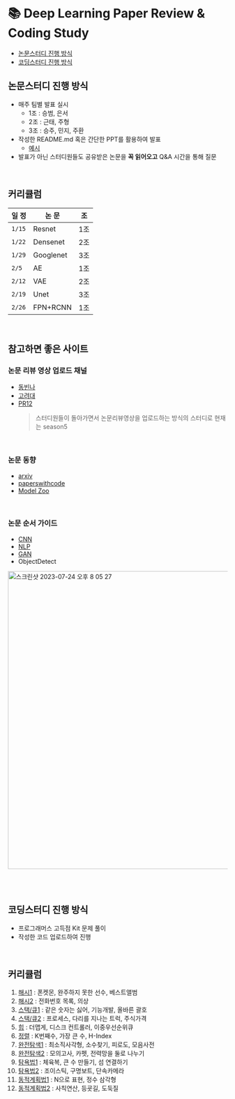 # 📚 Deep Learning Paper Review & Coding Study

- [논문스터디 진행 방식](#논문스터디-진행-방식)
- [코딩스터디 진행 방식](#코딩스터디-진행-방식)

## 논문스터디 진행 방식

- 매주 팀별 발표 실시
    - 1조 : 승범, 은서
    - 2조 : 근태, 주형
    - 3조 : 승주, 민지, 주환
- 작성한 README.md 혹은 간단한 PPT를 활용하여 발표
  - [예시](https://github.com/Artinto/2023-2_study/tree/main/AlexNet)
- 발표가 아닌 스터디원들도 공유받은 논문을 __꼭 읽어오고__ Q&A 시간을 통해 질문

<br>

## 커리큘럼
|일 정|논 문|조|
|--|--|--|
|`1/15`|Resnet| 1조|
|`1/22`|Densenet|2조|
|`1/29`|Googlenet|3조|
|`2/5` |AE|1조|
|`2/12`|VAE|2조|
|`2/19`|Unet|3조|
|`2/26`|FPN+RCNN|1조|


<BR>

## 참고하면 좋은 사이트
### 논문 리뷰 영상 업로드 채널
- [동빈나](https://www.youtube.com/@dongbinna)
- [고려대](https://www.youtube.com/@dsba2979/featured)
- [PR12](https://www.youtube.com/results?search_query=PR12)
  > 스터디원들이 돌아가면서 논문리뷰영상을 업로드하는 방식의 스터디로 현재는 season5

<br>

### 논문 동향
- [arxiv](https://arxiv-sanity-lite.com/)
- [paperswithcode](https://paperswithcode.com/)
- [Model Zoo](https://modelzoo.co/)

<br>

### 논문 순서 가이드
- [CNN](https://engineer-mole.tistory.com/43)
- [NLP](https://asidefine.tistory.com/180)
- [GAN](https://ysbsb.github.io/gan/2020/06/17/GAN-newbie-guide.html)
- ObjectDetect
<img width="683" alt="스크린샷 2023-07-24 오후 8 05 27" src="https://github.com/Artinto/DL-Paper-Review/assets/56713634/6676d6f5-91a1-4a37-ab45-d6e422b2777f">



   
<BR><BR>
    
## 코딩스터디 진행 방식

- 프로그래머스 고득점 Kit 문제 풀이
- 작성한 코드 업로드하여 진행 

<br>

## 커리큘럼
1. [해시1](https://school.programmers.co.kr/learn/courses/30/parts/12077) : 폰켓몬, 완주하지 못한 선수, 베스트앨범
2. [해시2](https://school.programmers.co.kr/learn/courses/30/parts/12077) : 전화번호 목록, 의상
3. [스택/큐1](https://school.programmers.co.kr/learn/courses/30/parts/12081) : 같은 숫자는 싫어, 기능개발, 올바른 괄호
4. [스택/큐2](https://school.programmers.co.kr/learn/courses/30/parts/12081) : 프로세스, 다리를 지나는 트럭, 주식가격
5. [힙](https://school.programmers.co.kr/learn/courses/30/parts/12117) : 더맵게, 디스크 컨트롤러, 이중우선순위큐
6. [정렬](https://school.programmers.co.kr/learn/courses/30/parts/12198) : K번째수, 가장 큰 수, H-Index
7. [완전탐색1](https://school.programmers.co.kr/learn/courses/30/parts/12230) : 최소직사각형, 소수찾기, 피로도, 모음사전
8. [완전탐색2](https://school.programmers.co.kr/learn/courses/30/parts/12230) : 모의고사, 카펫, 전력망을 둘로 나누기
9. [탐욕법1](https://school.programmers.co.kr/learn/courses/30/parts/12244) : 체육복, 큰 수 만들기, 섬 연결하기
10. [탐욕법2](https://school.programmers.co.kr/learn/courses/30/parts/12244) : 조이스틱, 구명보트, 단속카메라
11. [동적계획법1](https://school.programmers.co.kr/learn/courses/30/parts/12263) : N으로 표현, 정수 삼각형
12. [동적계획법2](https://school.programmers.co.kr/learn/courses/30/parts/12263) : 사칙연산, 등굣길, 도둑질


    
